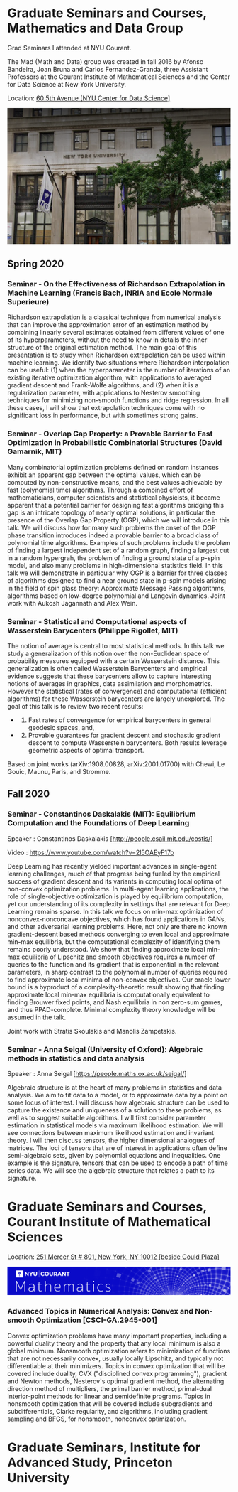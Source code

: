 # Graduate Seminars and Courses, Mathematics and Data Group
Grad Seminars I attended at NYU Courant.

The Mad (Math and Data) group was created in fall 2016 by Afonso Bandeira, Joan Bruna and Carlos Fernandez-Granda, three Assistant Professors at the Courant Institute of Mathematical Sciences and the Center for Data Science at New York University.

Location: <ins> 60 5th Avenue [NYU Center for Data Science] </ins>

![cds](https://github.com/ashwinpn/Graduate-Seminars/blob/main/cds.png)

## Spring 2020

### Seminar - On the Effectiveness of Richardson Extrapolation in Machine Learning (Francis Bach, INRIA and Ecole Normale Superieure)

Richardson extrapolation is a classical technique from numerical analysis that can improve the approximation error of an estimation method by combining linearly several estimates obtained from different values of one of its hyperparameters, without the need to know in details the inner structure of the original estimation method. The main goal of this presentation is to study when Richardson extrapolation can be used within machine learning. We identify two situations where Richardson interpolation can be useful: (1) when the hyperparameter is the number of iterations of an existing iterative optimization algorithm, with applications to averaged gradient descent and Frank-Wolfe algorithms, and (2) when it is a regularization parameter, with applications to Nesterov smoothing techniques for minimizing non-smooth functions and ridge regression. In all these cases, I will show that extrapolation techniques come with no significant loss in performance, but with sometimes strong gains.

### Seminar - Overlap Gap Property: a Provable Barrier to Fast Optimization in Probabilistic Combinatorial Structures (David Gamarnik, MIT)

Many combinatorial optimization problems defined on random instances exhibit an apparent gap between the optimal values, which can be computed by non-constructive means, and the best values achievable by fast (polynomial time) algorithms. Through a combined effort of mathematicians, computer scientists and statistical physicists, it became apparent that a potential barrier for designing fast algorithms bridging this gap is an intricate topology of nearly optimal solutions, in particular the presence of the Overlap Gap Property (OGP), which we will introduce in this talk. We will discuss how for many such problems the onset of the OGP phase transition introduces indeed a provable barrier to a broad class of polynomial time algorithms. Examples of such problems include the problem of finding a largest independent set of a random graph, finding a largest cut in a random hypergrah, the problem of finding a ground state of a p-spin model, and also many problems in high-dimensional statistics field. In this talk we will demonstrate in particular why OGP is a barrier for three classes of algorithms designed to find a near ground state in p-spin models arising in the field of spin glass theory: Approximate Message Passing algorithms, algorithms based on low-degree polynomial and Langevin dynamics. Joint work with Aukosh Jagannath and Alex Wein.

### Seminar - Statistical and Computational aspects of Wasserstein Barycenters (Philippe Rigollet, MIT)

The notion of average is central to most statistical methods. In this talk we study a generalization of this notion over the non-Euclidean space of probability measures equipped with a certain Wasserstein distance. This generalization is often called Wasserstein Barycenters and empirical evidence suggests that these barycenters allow to capture interesting notions of averages in graphics, data assimilation and morphometrics. However the statistical (rates of convergence) and computational (efficient algorithms) for these Wasserstein barycenters are largely unexplored. The goal of this talk is to review two recent results: 
- 1. Fast rates of convergence for empirical barycenters in general geodesic spaces, and, 
- 2. Provable guarantees for gradient descent and stochastic gradient descent to compute Wasserstein barycenters. Both results leverage geometric aspects of optimal transport.

Based on joint works (arXiv:1908.00828, arXiv:2001.01700) with Chewi, Le Gouic, Maunu, Paris, and Stromme.

## Fall 2020

### Seminar - Constantinos Daskalakis (MIT): Equilibrium Computation and the Foundations of Deep Learning

Speaker : Constantinos Daskalakis [http://people.csail.mit.edu/costis/]

Video : https://www.youtube.com/watch?v=2l5OAEyF17o

Deep Learning has recently yielded important advances in single-agent learning challenges, much of that progress being fueled by the empirical success of gradient descent and its variants in computing local optima of non-convex optimization problems. In multi-agent learning applications, the role of single-objective optimization is played by equilibrium computation, yet our understanding of its complexity in settings that are relevant for Deep Learning remains sparse. In this talk we focus on min-max optimization of nonconvex-nonconcave objectives, which has found applications in GANs, and other adversarial learning problems. Here, not only are there no known gradient-descent based methods converging to even local and approximate min-max equilibria, but the computational complexity of identifying them remains poorly understood. We show that finding approximate local min-max equilibria of Lipschitz and smooth objectives requires a number of queries to the function and its gradient that is exponential in the relevant parameters, in sharp contrast to the polynomial number of queries required to find approximate local minima of non-convex objectives. Our oracle lower bound is a byproduct of a complexity-theoretic result showing that finding approximate local min-max equilibria is computationally equivalent to finding Brouwer fixed points, and Nash equilibria in non zero-sum games, and thus PPAD-complete. Minimal complexity theory knowledge will be assumed in the talk.

Joint work with Stratis Skoulakis and Manolis Zampetakis.

### Seminar - Anna Seigal (University of Oxford): Algebraic methods in statistics and data analysis
Speaker : Anna Seigal [https://people.maths.ox.ac.uk/seigal/]

Algebraic structure is at the heart of many problems in statistics and data analysis. We aim to fit data to a model, or to approximate data by a point on some locus of interest. I will discuss how algebraic structure can be used to capture the existence and uniqueness of a solution to these problems, as well as to suggest suitable algorithms. I will first consider parameter estimation in statistical models via maximum likelihood estimation. We will see connections between maximum likelihood estimation and invariant theory. I will then discuss tensors, the higher dimensional analogues of matrices. The loci of tensors that are of interest in applications often define semi-algebraic sets, given by polynomial equations and inequalities. One example is the signature, tensors that can be used to encode a path of time series data. We will see the algebraic structure that relates a path to its signature.

# Graduate Seminars and Courses, Courant Institute of Mathematical Sciences

Location: <ins> 251 Mercer St # 801, New York, NY 10012 [beside Gould Plaza] </ins>

![](https://github.com/ashwinpn/Graduate-Seminars/blob/main/resources/courant%20math.png)

### Advanced Topics in Numerical Analysis: Convex and Non-smooth Optimization [CSCI-GA.2945-001]

Convex optimization problems have many important properties, including a powerful duality theory and the property that any local minimum is also a global minimum. Nonsmooth optimization refers to minimization of functions that are not necessarily convex, usually locally Lipschitz, and typically not differentiable at their minimizers. Topics in convex optimization that will be covered include duality, CVX ("disciplined convex programming"), gradient and Newton methods, Nesterov's optimal gradient method, the alternating direction method of multipliers, the primal barrier method, primal-dual interior-point methods for linear and semidefinite programs. Topics in nonsmooth optimization that will be covered include subgradients and subdifferentials, Clarke regularity, and algorithms, including gradient sampling and BFGS, for nonsmooth, nonconvex optimization.

# Graduate Seminars, Institute for Advanced Study, Princeton University
